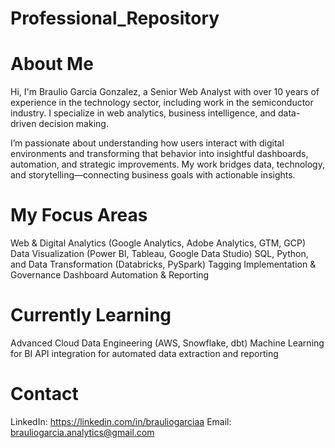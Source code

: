 # Professional_Repository

# About Me
Hi, I'm Braulio Garcia Gonzalez, a Senior Web Analyst with over 10 years of experience in the technology sector, including work in the semiconductor industry.
I specialize in web analytics, business intelligence, and data-driven decision making.

I’m passionate about understanding how users interact with digital environments and transforming that behavior into insightful dashboards, automation, and strategic improvements.
My work bridges data, technology, and storytelling—connecting business goals with actionable insights.

# My Focus Areas

Web & Digital Analytics (Google Analytics, Adobe Analytics, GTM, GCP)
Data Visualization (Power BI, Tableau, Google Data Studio)
SQL, Python, and Data Transformation (Databricks, PySpark)
Tagging Implementation & Governance
Dashboard Automation & Reporting

# Currently Learning
Advanced Cloud Data Engineering (AWS, Snowflake, dbt)
Machine Learning for BI
API integration for automated data extraction and reporting

# Contact
LinkedIn: https://linkedin.com/in/brauliogarciaa
Email: brauliogarcia.analytics@gmail.com